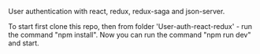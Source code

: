 User authentication with react, redux, redux-saga and json-server.

To start first clone this repo, then from folder 'User-auth-react-redux' - run the command "npm install".
Now you can run the command "npm run dev" and start.

